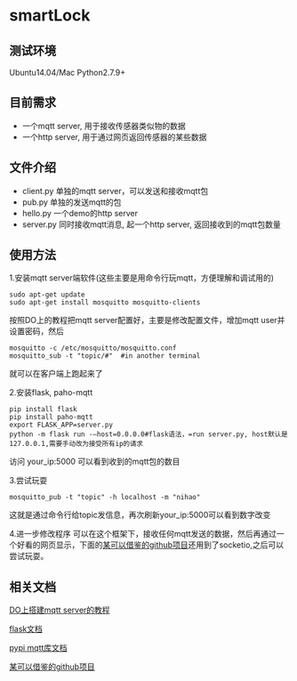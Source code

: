 # smartLock

## 测试环境

Ubuntu14.04/Mac Python2.7.9+

## 目前需求

- 一个mqtt server, 用于接收传感器类似物的数据
- 一个http server, 用于通过网页返回传感器的某些数据

## 文件介绍

- client.py 单独的mqtt server，可以发送和接收mqtt包
- pub.py 单独的发送mqtt的包
- hello.py 一个demo的http server
- server.py 同时接收mqtt消息, 起一个http server, 返回接收到的mqtt包数量

## 使用方法

1.安装mqtt server端软件(这些主要是用命令行玩mqtt，方便理解和调试用的)

	sudo apt-get update
	sudo apt-get install mosquitto mosquitto-clients

按照DO上的教程把mqtt server配置好，主要是修改配置文件，增加mqtt user并设置密码，然后

	mosquitto -c /etc/mosquitto/mosquitto.conf
	mosquitto_sub -t "topic/#"	#in another terminal

就可以在客户端上跑起来了


2.安装flask, paho-mqtt

	pip install flask
	pip install paho-mqtt
	export FLASK_APP=server.py
	python -m flask run -—host=0.0.0.0#flask语法，=run server.py, host默认是127.0.0.1,需要手动改为接受所有ip的请求

访问 your_ip:5000 可以看到收到的mqtt包的数目

3.尝试玩耍

	mosquitto_pub -t "topic" -h localhost -m "nihao"

这就是通过命令行给topic发信息，再次刷新your_ip:5000可以看到数字改变

4.进一步修改程序
可以在这个框架下，接收任何mqtt发送的数据，然后再通过一个好看的网页显示，下面的[某可以借鉴的github项目](https://github.com/neubatengog/FlaskMqtt/blob/master/server.py)还用到了socketio,之后可以尝试玩耍。

## 相关文档

[DO上搭建mqtt server的教程](https://www.digitalocean.com/community/questions/how-to-setup-a-mosquitto-mqtt-server-and-receive-data-from-owntracks)

[flask文档](http://flask.pocoo.org/docs/1.0/quickstart/#a-minimal-application)

[pypi mqtt库文档](https://pypi.org/project/paho-mqtt/#usage-and-api)

[某可以借鉴的github项目](https://github.com/neubatengog/FlaskMqtt/blob/master/server.py)
